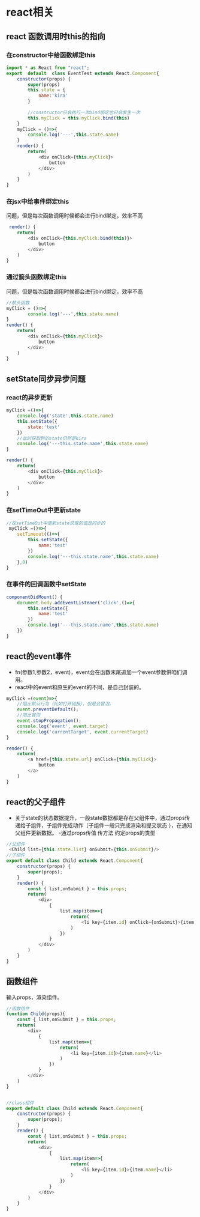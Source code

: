 # react相关

## react 函数调用时this的指向

### 在constructor中给函数绑定this

```javascript
import * as React from "react";
export  default  class EventTest extends React.Component{
    constructor(props) {
        super(props)
        this.state = {
            name:'kira'
        }
        
        //constructor只会执行一次bind绑定也只会发生一次
        this.myClick = this.myClick.bind(this)
    }
    myClick = ()=>{
        console.log('---',this.state.name)
    }
    render() {
        return(
            <div onClick={this.myClick}>
                button
            </div>
        )
    }
}

```


### 在jsx中给事件绑定this

问题，但是每次函数调用时候都会进行bind绑定，效率不高
```javascript
 render() {
    return(
        <div onClick={this.myClick.bind(this)}>
            button
        </div>
    )
}

```

### 通过箭头函数绑定this

问题，但是每次函数调用时候都会进行bind绑定，效率不高
```javascript
//箭头函数
myClick = ()=>{
        console.log('---',this.state.name)
}
render() {
    return(
        <div onClick={this.myClick}>
            button
        </div>
    )
}

```

## setState同步异步问题

### react的异步更新
```javascript
myClick =()=>{
    console.log('state',this.state.name)
    this.setState({
        state:'test'
    })
    //此时获取到的state仍然是kira
    console.log('---this.state.name',this.state.name)
}

render() {
    return(
        <div onClick={this.myClick}>
            button
        </div>
    )
}

```

### 在setTimeOut中更新state

```javascript
//在setTimeOut中更新state获取的值是同步的
 myClick =()=>{
    setTimeout(()=>{
        this.setState({
            name:'test'
        })
        console.log('---this.state.name',this.state.name)
    },0)
}
```

### 在事件的回调函数中setState

```javascript
componentDidMount() {
    document.body.addEventListener('click',()=>{
        this.setState({
            name:'test'
        })
        console.log('---this.state.name',this.state.name)
    })
}

```

## react的event事件
- fn(参数1,参数2，event)，event会在函数末尾追加一个event参数供咱们调用。
- react中的event和原生的event的不同，是自己封装的。
```javascript
myClick =(event)=>{
    //阻止默认行为（比如打开链接），但是会冒泡。
    event.preventDefault();
    //阻止冒泡
    event.stopPropagation();
    console.log('event', event.target)
    console.log('currentTarget', event.currentTarget)
}

render() {
    return(
        <a href={this.state.url} onClick={this.myClick}>
            button
        </a>
    )
}
```

## react的父子组件
- 关于state的状态数据提升，一般state数据都是存在父组件中，通过props传递给子组件，子组件完成动作（子组件一般只完成渲染和提交状态 ），在通知父组件更新数据。
-通过props传值 传方法 约定props的类型

```javascript
//父组件
 <Child list={this.state.list} onSubmit={this.onSubmit}/>
//子组件
export default class Child extends React.Component{
    constructor(props) {
        super(props);
    }
    render() {
        const { list,onSubmit } = this.props;
        return(
            <div>
                {
                    list.map(item=>{
                        return(
                            <li key={item.id} onClick={onSubmit}>{item.name}</li>
                        )
                    })
                }
            </div>
        )
    }
}
```

## 函数组件

输入props，渲染组件。

```javascript
//函数组件
function Child(props){
    const { list,onSubmit } = this.props;
    return(
        <div>
            {
                list.map(item=>{
                    return(
                        <li key={item.id}>{item.name}</li>
                    )
                })
            }
        </div>
    )
}


//class组件
export default class Child extends React.Component{
    constructor(props) {
        super(props);
    }
    render() {
        const { list,onSubmit } = this.props;
        return(
            <div>
                {
                    list.map(item=>{
                        return(
                            <li key={item.id}>{item.name}</li>
                        )
                    })
                }
            </div>
        )
    }
}

```
